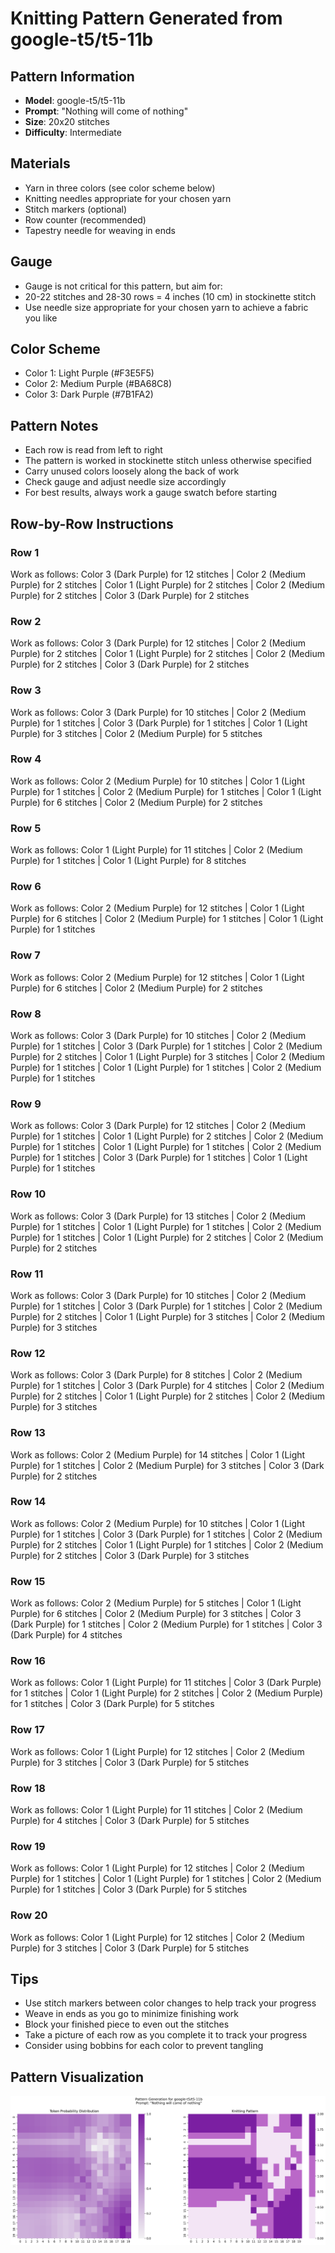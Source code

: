 # Knitting Pattern Generated from google-t5/t5-11b

## Pattern Information
- **Model**: google-t5/t5-11b
- **Prompt**: "Nothing will come of nothing"
- **Size**: 20x20 stitches
- **Difficulty**: Intermediate

## Materials
- Yarn in three colors (see color scheme below)
- Knitting needles appropriate for your chosen yarn
- Stitch markers (optional)
- Row counter (recommended)
- Tapestry needle for weaving in ends

## Gauge
- Gauge is not critical for this pattern, but aim for:
- 20-22 stitches and 28-30 rows = 4 inches (10 cm) in stockinette stitch
- Use needle size appropriate for your chosen yarn to achieve a fabric you like

## Color Scheme
- Color 1: Light Purple (#F3E5F5)
- Color 2: Medium Purple (#BA68C8)
- Color 3: Dark Purple (#7B1FA2)

## Pattern Notes
- Each row is read from left to right
- The pattern is worked in stockinette stitch unless otherwise specified
- Carry unused colors loosely along the back of work
- Check gauge and adjust needle size accordingly
- For best results, always work a gauge swatch before starting

## Row-by-Row Instructions

### Row 1
Work as follows: Color 3 (Dark Purple) for 12 stitches | Color 2 (Medium Purple) for 2 stitches | Color 1 (Light Purple) for 2 stitches | Color 2 (Medium Purple) for 2 stitches | Color 3 (Dark Purple) for 2 stitches

### Row 2
Work as follows: Color 3 (Dark Purple) for 12 stitches | Color 2 (Medium Purple) for 2 stitches | Color 1 (Light Purple) for 2 stitches | Color 2 (Medium Purple) for 2 stitches | Color 3 (Dark Purple) for 2 stitches

### Row 3
Work as follows: Color 3 (Dark Purple) for 10 stitches | Color 2 (Medium Purple) for 1 stitches | Color 3 (Dark Purple) for 1 stitches | Color 1 (Light Purple) for 3 stitches | Color 2 (Medium Purple) for 5 stitches

### Row 4
Work as follows: Color 2 (Medium Purple) for 10 stitches | Color 1 (Light Purple) for 1 stitches | Color 2 (Medium Purple) for 1 stitches | Color 1 (Light Purple) for 6 stitches | Color 2 (Medium Purple) for 2 stitches

### Row 5
Work as follows: Color 1 (Light Purple) for 11 stitches | Color 2 (Medium Purple) for 1 stitches | Color 1 (Light Purple) for 8 stitches

### Row 6
Work as follows: Color 2 (Medium Purple) for 12 stitches | Color 1 (Light Purple) for 6 stitches | Color 2 (Medium Purple) for 1 stitches | Color 1 (Light Purple) for 1 stitches

### Row 7
Work as follows: Color 2 (Medium Purple) for 12 stitches | Color 1 (Light Purple) for 6 stitches | Color 2 (Medium Purple) for 2 stitches

### Row 8
Work as follows: Color 3 (Dark Purple) for 10 stitches | Color 2 (Medium Purple) for 1 stitches | Color 3 (Dark Purple) for 1 stitches | Color 2 (Medium Purple) for 2 stitches | Color 1 (Light Purple) for 3 stitches | Color 2 (Medium Purple) for 1 stitches | Color 1 (Light Purple) for 1 stitches | Color 2 (Medium Purple) for 1 stitches

### Row 9
Work as follows: Color 3 (Dark Purple) for 12 stitches | Color 2 (Medium Purple) for 1 stitches | Color 1 (Light Purple) for 2 stitches | Color 2 (Medium Purple) for 1 stitches | Color 1 (Light Purple) for 1 stitches | Color 2 (Medium Purple) for 1 stitches | Color 3 (Dark Purple) for 1 stitches | Color 1 (Light Purple) for 1 stitches

### Row 10
Work as follows: Color 3 (Dark Purple) for 13 stitches | Color 2 (Medium Purple) for 1 stitches | Color 1 (Light Purple) for 1 stitches | Color 2 (Medium Purple) for 1 stitches | Color 1 (Light Purple) for 2 stitches | Color 2 (Medium Purple) for 2 stitches

### Row 11
Work as follows: Color 3 (Dark Purple) for 10 stitches | Color 2 (Medium Purple) for 1 stitches | Color 3 (Dark Purple) for 1 stitches | Color 2 (Medium Purple) for 2 stitches | Color 1 (Light Purple) for 3 stitches | Color 2 (Medium Purple) for 3 stitches

### Row 12
Work as follows: Color 3 (Dark Purple) for 8 stitches | Color 2 (Medium Purple) for 1 stitches | Color 3 (Dark Purple) for 4 stitches | Color 2 (Medium Purple) for 2 stitches | Color 1 (Light Purple) for 2 stitches | Color 2 (Medium Purple) for 3 stitches

### Row 13
Work as follows: Color 2 (Medium Purple) for 14 stitches | Color 1 (Light Purple) for 1 stitches | Color 2 (Medium Purple) for 3 stitches | Color 3 (Dark Purple) for 2 stitches

### Row 14
Work as follows: Color 2 (Medium Purple) for 10 stitches | Color 1 (Light Purple) for 1 stitches | Color 3 (Dark Purple) for 1 stitches | Color 2 (Medium Purple) for 2 stitches | Color 1 (Light Purple) for 1 stitches | Color 2 (Medium Purple) for 2 stitches | Color 3 (Dark Purple) for 3 stitches

### Row 15
Work as follows: Color 2 (Medium Purple) for 5 stitches | Color 1 (Light Purple) for 6 stitches | Color 2 (Medium Purple) for 3 stitches | Color 3 (Dark Purple) for 1 stitches | Color 2 (Medium Purple) for 1 stitches | Color 3 (Dark Purple) for 4 stitches

### Row 16
Work as follows: Color 1 (Light Purple) for 11 stitches | Color 3 (Dark Purple) for 1 stitches | Color 1 (Light Purple) for 2 stitches | Color 2 (Medium Purple) for 1 stitches | Color 3 (Dark Purple) for 5 stitches

### Row 17
Work as follows: Color 1 (Light Purple) for 12 stitches | Color 2 (Medium Purple) for 3 stitches | Color 3 (Dark Purple) for 5 stitches

### Row 18
Work as follows: Color 1 (Light Purple) for 11 stitches | Color 2 (Medium Purple) for 4 stitches | Color 3 (Dark Purple) for 5 stitches

### Row 19
Work as follows: Color 1 (Light Purple) for 12 stitches | Color 2 (Medium Purple) for 1 stitches | Color 1 (Light Purple) for 1 stitches | Color 2 (Medium Purple) for 1 stitches | Color 3 (Dark Purple) for 5 stitches

### Row 20
Work as follows: Color 1 (Light Purple) for 12 stitches | Color 2 (Medium Purple) for 3 stitches | Color 3 (Dark Purple) for 5 stitches

## Tips
- Use stitch markers between color changes to help track your progress
- Weave in ends as you go to minimize finishing work
- Block your finished piece to even out the stitches
- Take a picture of each row as you complete it to track your progress
- Consider using bobbins for each color to prevent tangling

## Pattern Visualization
![Pattern Visualization](pattern_t5_11b_Nothing_will_come_of.png)